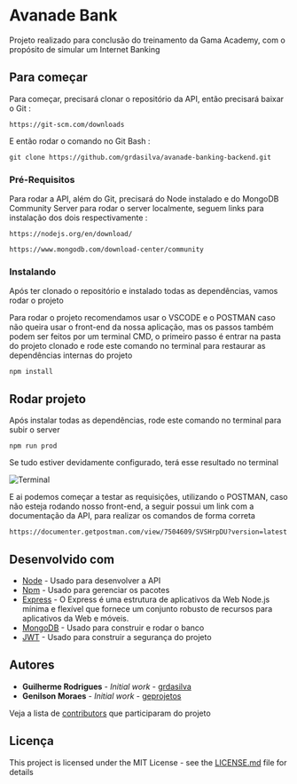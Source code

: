 # Avanade Bank

Projeto realizado para conclusão do treinamento da Gama Academy, com o propósito de simular um Internet Banking  

## Para começar

Para começar, precisará clonar o repositório da API, então precisará baixar o Git : 

```
https://git-scm.com/downloads
```

E então rodar o comando no Git Bash :

``` 
git clone https://github.com/grdasilva/avanade-banking-backend.git
```

### Pré-Requisitos

Para rodar a API, além do Git, precisará do Node instalado e do MongoDB Community Server para rodar o server localmente, seguem links para instalação dos dois respectivamente :

```
https://nodejs.org/en/download/
```

```
https://www.mongodb.com/download-center/community
```

### Instalando

Após ter clonado o repositório e instalado todas as dependências, vamos rodar o projeto 

Para rodar o projeto recomendamos usar o VSCODE e o POSTMAN caso não queira usar o front-end da nossa aplicação, mas os passos também podem ser feitos por um terminal CMD, o primeiro passo é entrar na pasta do projeto clonado e rode este comando no terminal para restaurar as dependências internas do projeto 

```
npm install
```

## Rodar projeto

Após instalar todas as dependências, rode este comando no terminal para subir o server 

```
npm run prod
```

Se tudo estiver devidamente configurado, terá esse resultado no terminal 

![Terminal](https://ibb.co/ZSVpV3T)

E ai podemos começar a testar as requisições, utilizando o POSTMAN, caso não esteja rodando nosso front-end, a seguir possui um link com a documentação da API, para realizar os comandos de forma correta

```
https://documenter.getpostman.com/view/7504609/SVSHrpDU?version=latest
```

## Desenvolvido com

* [Node](https://github.com/nodejs/node) - Usado para desenvolver a API
* [Npm](https://github.com/npm/cli) - Usado para gerenciar os pacotes
* [Express](https://github.com/expressjs/express) - O Express é uma estrutura de aplicativos da Web Node.js mínima e flexível que fornece um conjunto robusto de recursos para aplicativos da Web e móveis.
* [MongoDB](https://github.com/mongodb/mongo) - Usado para construir e rodar o banco
* [JWT](https://github.com/jwt) - Usado para construir a segurança do projeto

## Autores

* **Guilherme Rodrigues** - *Initial work* - [grdasilva](https://github.com/grdasilva)
* **Genilson Moraes** - *Initial work* - [geprojetos](https://github.com/geprojetos)

Veja a lista de [contributors](https://github.com/grdasilva/avanade-banking-backend/contributors) que participaram do projeto

## Licença

This project is licensed under the MIT License - see the [LICENSE.md](LICENSE.md) file for details

